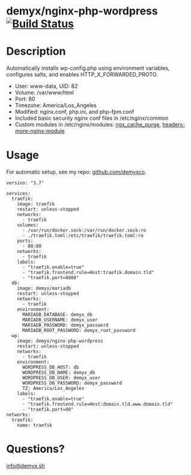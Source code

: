 # demyx/nginx-php-wordpress [![Build Status](https://travis-ci.org/demyxco/scratch.svg?branch=master)](https://travis-ci.org/demyxco/scratch)

# Description
Automatically installs wp-config.php using environment variables, configures salts, and enables HTTP_X_FORWARDED_PROTO.
* User: www-data, UID: 82
* Volume: /var/www/html
* Port: 80
* Timezone: America/Los_Angeles
* Modified: nginx.conf, php.ini, and php-fpm.conf
* Included basic security nginx conf files in /etc/nginx/common
* Custom modules in /etc/nginx/modules: [ngx_cache_purge](http://github.com/FRiCKLE/ngx_cache_purge/), [headers-more-nginx-module](https://github.com/openresty/headers-more-nginx-module)

# Usage
For automatic setup, see my repo: [github.com/demyxco](https://github.com/demyxco/demyx). 
```
version: "3.7"

services:
  traefik:
    image: traefik
    restart: unless-stopped
    networks:
      - traefik
    volumes:
      - /var/run/docker.sock:/var/run/docker.sock:ro
      - ./traefik.toml:/etc/traefik/traefik.toml:ro
    ports:
      - 80:80
    networks:
      - traefik
    labels:
      - "traefik.enable=true"
      - "traefik.frontend.rule=Host:traefik.domain.tld"
      - "traefik.port=8080"
  db:
    image: demyx/mariadb
    restart: unless-stopped
    networks:
      - traefik
    environment:
      MARIADB_DATABASE: demyx_db
      MARIADB_USERNAME: demyx_user
      MARIADB_PASSWORD: demyx_password
      MARIADB_ROOT_PASSWORD: demyx_root_password
  wp:
    image: demyx/nginx-php-wordpress
    restart: unless-stopped
    networks:
      - traefik
    environment:
      WORDPRESS_DB_HOST: db
      WORDPRESS_DB_NAME: demyx_db
      WORDPRESS_DB_USER: demyx_user
      WORDPRESS_DB_PASSWORD: demyx_password
      TZ: America/Los_Angeles
    labels:
      - "traefik.enable=true"
      - "traefik.frontend.rule=Host:domain.tld,www.domain.tld"
      - "traefik.port=80"
networks:
  traefik:
    name: traefik
```

# Questions?
[info@demyx.sh](mailto:info@demyx.sh)